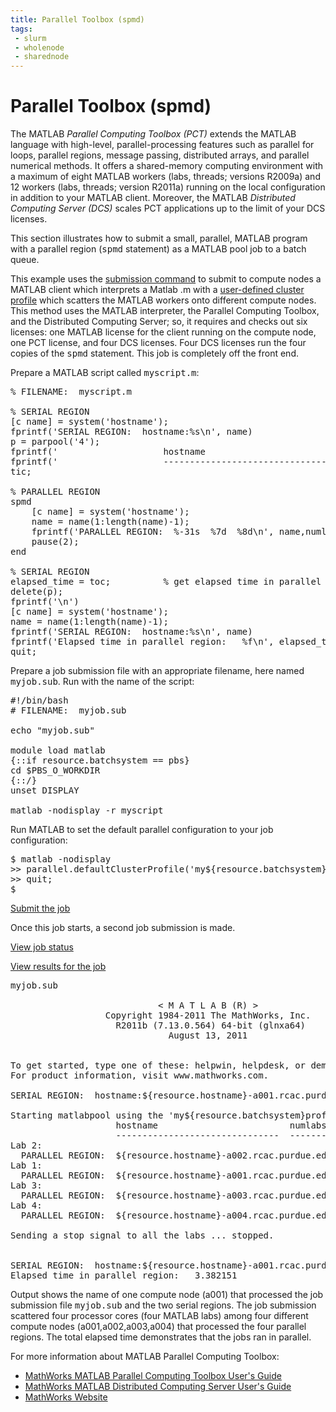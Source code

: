 ```yaml
---
title: Parallel Toolbox (spmd)
tags:
 - slurm
 - wholenode
 - sharednode
---
```

# Parallel Toolbox (spmd)

The MATLAB <em>Parallel Computing Toolbox (PCT)</em> extends the MATLAB language with high-level, parallel-processing features such as parallel for loops, parallel regions, message passing, distributed arrays, and parallel numerical methods. It offers a shared-memory computing environment with a maximum of eight MATLAB workers (labs, threads; versions R2009a) and 12 workers (labs, threads; version R2011a) running on the local configuration in addition to your MATLAB client.  Moreover, the MATLAB <em>Distributed Computing Server (DCS)</em> scales PCT applications up to the limit of your DCS licenses.

This section illustrates how to submit a small, parallel, MATLAB program with a parallel region (<kbd>spmd</kbd> statement) as a MATLAB pool job to a batch queue.

This example uses the [submission command](/knowledge/${resource.hostname}/run/${resource.batchsystem}/submit) to submit to compute nodes a MATLAB client which interprets a Matlab .m with a [user-defined cluster profile](../profile_manager) which scatters the MATLAB workers onto different compute nodes.  This method uses the MATLAB interpreter, the Parallel Computing Toolbox, and the Distributed Computing Server; so, it requires and checks out six licenses: one MATLAB license for the client running on the compute node, one PCT license, and four DCS licenses.  Four DCS licenses run the four copies of the <kbd>spmd</kbd> statement.  This job is completely off the front end.

Prepare a MATLAB script called <kbd>myscript.m</kbd>:
<pre>
% FILENAME:  myscript.m

% SERIAL REGION
[c name] = system('hostname');
fprintf('SERIAL REGION:  hostname:%s\n', name)
p = parpool('4');
fprintf('                    hostname                         numlabs  labindex\n')
fprintf('                    -------------------------------  -------  --------\n')
tic;

% PARALLEL REGION
spmd
    [c name] = system('hostname');
    name = name(1:length(name)-1);
    fprintf('PARALLEL REGION:  %-31s  %7d  %8d\n', name,numlabs,labindex)
    pause(2);
end

% SERIAL REGION
elapsed_time = toc;          % get elapsed time in parallel region
delete(p);
fprintf('\n')
[c name] = system('hostname');
name = name(1:length(name)-1);
fprintf('SERIAL REGION:  hostname:%s\n', name)
fprintf('Elapsed time in parallel region:   %f\n', elapsed_time)
quit;
</pre>

Prepare a job submission file with an appropriate filename, here named <kbd>myjob.sub</kbd>.  Run with the name of the script:

<pre>
#!/bin/bash 
# FILENAME:  myjob.sub

echo "myjob.sub"

module load matlab
{::if resource.batchsystem == pbs}
cd $PBS_O_WORKDIR
{::/}
unset DISPLAY

matlab -nodisplay -r myscript
</pre>

Run MATLAB to set the default parallel configuration to your job configuration:

<pre>
$ matlab -nodisplay
>> parallel.defaultClusterProfile('my${resource.batchsystem}profile');
>> quit;
$
</pre>

[Submit the job](/knowledge/${resource.hostname}/run/${resource.batchsystem}/submit)


Once this job starts, a second job submission is made.

[View job status](/knowledge/${resource.hostname}/run/${resource.batchsystem}/status)

[View results for the job](/knowledge/${resource.hostname}/run/${resource.batchsystem}/output)
<pre>
myjob.sub

                            &lt; M A T L A B (R) &gt;
                  Copyright 1984-2011 The MathWorks, Inc.
                    R2011b (7.13.0.564) 64-bit (glnxa64)
                              August 13, 2011


To get started, type one of these: helpwin, helpdesk, or demo.
For product information, visit www.mathworks.com.

SERIAL REGION:  hostname:${resource.hostname}-a001.rcac.purdue.edu

Starting matlabpool using the 'my${resource.batchsystem}profile' profile ... connected to 4 labs.
                    hostname                         numlabs  labindex
                    -------------------------------  -------  --------
Lab 2:
  PARALLEL REGION:  ${resource.hostname}-a002.rcac.purdue.edu            4         2
Lab 1:
  PARALLEL REGION:  ${resource.hostname}-a001.rcac.purdue.edu            4         1
Lab 3:
  PARALLEL REGION:  ${resource.hostname}-a003.rcac.purdue.edu            4         3
Lab 4:
  PARALLEL REGION:  ${resource.hostname}-a004.rcac.purdue.edu            4         4

Sending a stop signal to all the labs ... stopped.


SERIAL REGION:  hostname:${resource.hostname}-a001.rcac.purdue.edu
Elapsed time in parallel region:   3.382151
</pre>

Output shows the name of one compute node (a001) that processed the job submission file <kbd>myjob.sub</kbd> and the two serial regions.  The job submission scattered four processor cores (four MATLAB labs) among four different compute nodes (a001,a002,a003,a004) that processed the four parallel regions.  The total elapsed time demonstrates that the jobs ran in parallel.


For more information about MATLAB Parallel Computing Toolbox:

<ul>
 <li><a href="http://www.mathworks.com/help/distcomp/index.html" target="_blank" rel="noopener">MathWorks MATLAB Parallel Computing Toolbox User's Guide</a></li>
 <li><a href="http://www.mathworks.com/help/mdce/index.html" target="_blank" rel="noopener">MathWorks MATLAB Distributed Computing Server User's Guide</a></li>
 <li><a href="http://www.mathworks.com/" target="_blank" rel="noopener">MathWorks Website</a></li>
</ul>
